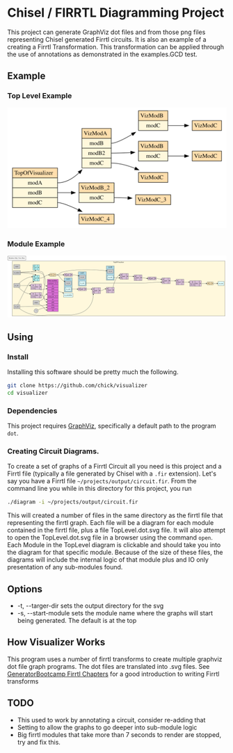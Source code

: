 Chisel / FIRRTL Diagramming Project
=======================

This project can generate GraphViz dot files and from those png files representing Chisel generated Firrtl circuits.
It is also an example of a creating a Firrtl Transformation.  This transformation can be applied through the 
use of annotations as demonstrated in the examples.GCD test.  

## Example

### Top Level Example
![Graph](images/TopLevel.dot.svg)

### Module Example

![Graph](images/TopOfVisualizer.dot.svg)

## Using
### Install
Installing this software should be pretty much the following.
```bash
git clone https://github.com/chick/visualizer
cd visualizer
```

### Dependencies
This project requires [GraphViz](https://www.graphviz.org/), specifically a default path to the program `dot`.

### Creating Circuit Diagrams.
To create a set of graphs of a Firrtl Circuit all you need is this project and a Firrtl file (typically a file 
generated by Chisel with a `.fir` extension). Let's say you have a Firrtl file `~/projects/output/circuit.fir`.
From the command line you while in this directory for this project, you run
```bash
./diagram -i ~/projects/output/circuit.fir
```
This will created a number of files in the same directory as the firrtl file that representing the firrtl graph.
Each file will be a diagram for each module
contained in the firrtl file, plus a file TopLevel.dot.svg file. It will also attempt to open the TopLevel.dot.svg file
in a browser using the command `open`. 
Each Module in the TopLevel diagram is clickable and should take you into the diagram for that specific module.
Because of the size of these files, the diagrams will include the internal logic of that module plus and IO only
presentation of any sub-modules found.

## Options
* -t, --targer-dir sets the output directory for the svg
* -s, --start-module sets the module name where the graphs will start being generated. The default is at the top

## How Visualizer Works
This program uses a number of firrtl transforms to create multiple graphviz dot file graph programs.
The dot files are translated into .svg files. See [GeneratorBootcamp Firrtl Chapters](https://github.com/freechipsproject/chisel-bootcamp)
for a good introduction to writing Firrtl transforms

## TODO
- This used to work by annotating a circuit, consider re-adding that
- Setting to allow the graphs to go deeper into sub-module logic
- Big firrtl modules that take more than 7 seconds to render are stopped, try and fix this. 

